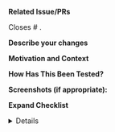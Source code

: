 **Related Issue/PRs**
<!--- This project only accepts pull requests related to open issues -->
<!--- If suggesting a new feature or change, please discuss it in an issue first -->
<!--- If fixing a bug, there should be an issue describing it with steps to reproduce -->
<!--- Please link to the issue here: -->
Closes # .

**Describe your changes**
<!--- Provide a description of your changes in the Title above -->

**Motivation and Context**
<!--- Why is this change required? What problem does it solve? -->
<!--- If it fixes an open issue, please link to the issue here. -->

**How Has This Been Tested?**
<!--- Please describe in detail how you tested your changes. -->
<!--- Include details of your testing environment, and the tests you ran to -->
<!--- see how your change affects other areas of the code, etc. -->

**Screenshots (if appropriate):**

**Expand Checklist**
<details>
  </br>
  
  - [ ] I have performed a self-review of my code
  - [ ] I believe the implementation in my PR solves the described issue completely
  - [ ] I have written relevant tests as a part of my PR
  - [ ] I have successfully executed all the tests
  - [ ] I have thought of corner cases in my code
  - [ ] I have implemented relevant exception handling
  - [ ] I have thought of how my code is going to affect other components
  - [ ] I have followed all the set code quality standards
  - [ ] I have checked that my PR passes all the checks setup in Github
</details>

